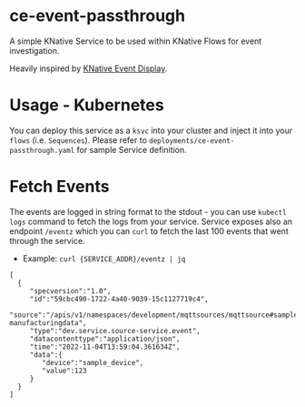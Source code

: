 # ce-event-passthrough
A simple KNative Service to be used within KNative Flows for event investigation. 

Heavily inspired by [KNative Event Display](https://github.com/knative/eventing/blob/main/cmd/event_display/main.go).

# Usage - Kubernetes

You can deploy this service as a `ksvc` into your cluster and inject it into your `flows` (i.e. `Sequences`). Please refer to `deployments/ce-event-passthrough.yaml` for sample Service definition.


# Fetch Events

The events are logged in string format to the stdout - you can use `kubectl logs` command to fetch the logs from your service. Service exposes also an endpoint `/eventz` which you can `curl` to fetch the last 100 events that went through the service. 

- Example: `curl {SERVICE_ADDR}/eventz | jq`

```
[
  {
     "specversion":"1.0",
     "id":"59cbc490-1722-4a40-9039-15c1127719c4",
     "source":"/apis/v1/namespaces/development/mqttsources/mqttsource#sample-manufacturingdata",
     "type":"dev.service.source-service.event",
     "datacontenttype":"application/json",
     "time":"2022-11-04T13:59:04.361634Z",
     "data":{
        "device":"sample_device",
        "value":123
     }
  }
]
```